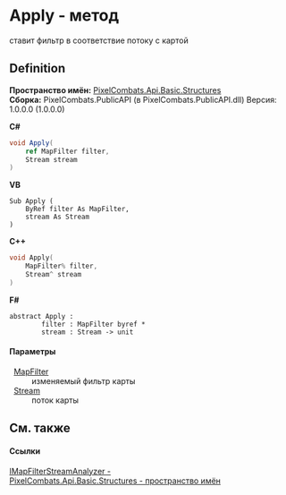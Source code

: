# Apply - метод


ставит фильтр в соответствие потоку с картой



## Definition
**Пространство имён:** <a href="6714d1bd-770e-e9af-2cb3-4ae1da509ee5">PixelCombats.Api.Basic.Structures</a>  
**Сборка:** PixelCombats.PublicAPI (в PixelCombats.PublicAPI.dll) Версия: 1.0.0.0 (1.0.0.0)

**C#**
``` C#
void Apply(
	ref MapFilter filter,
	Stream stream
)
```
**VB**
``` VB
Sub Apply ( 
	ByRef filter As MapFilter,
	stream As Stream
)
```
**C++**
``` C++
void Apply(
	MapFilter% filter, 
	Stream^ stream
)
```
**F#**
``` F#
abstract Apply : 
        filter : MapFilter byref * 
        stream : Stream -> unit 
```



#### Параметры
<dl><dt>  <a href="098d04a3-dd3c-39e8-277f-82f1a1cde40c">MapFilter</a></dt><dd>изменяемый фильтр карты</dd><dt>  <a href="https://learn.microsoft.com/dotnet/api/system.io.stream" target="_blank" rel="noopener noreferrer">Stream</a></dt><dd>поток карты</dd></dl>

## См. также


#### Ссылки
<a href="9e31f698-fa68-6b29-972d-0d443ef6a1d0">IMapFilterStreamAnalyzer - </a>  
<a href="6714d1bd-770e-e9af-2cb3-4ae1da509ee5">PixelCombats.Api.Basic.Structures - пространство имён</a>  
